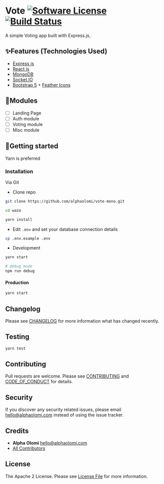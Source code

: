 # Vote [![Software License][ico-license]](LICENSE.md) [![Build Status][ico-travis]][link-travis]

A simple Voting app built with Express.js,

## ✨Features (Technologies Used)

- [Express js](/)
- [React js](/)
- [MongoDB](/)
- [Socket.IO](/)
- [Bootstrap 5](/) + [Feather Icons](/)

## 🧩Modules

- [ ] Landing Page
- [ ] Auth module
- [ ] Voting module
- [ ] Misc module

## 🚀Getting started

Yarn is preferred

### Installation

Via Git

- Clone repo

```bash
git clone https://github.com/alphaolomi/vote-mono.git

cd wazo

yarn install
```

- Edit `.env` and set your database connection details

```bash
cp .env.example .env
```

- Development

```bash
yarn start

# debug mode
npm run debug
```

#### Production

```bash
yarn start
```

## Changelog

Please see [CHANGELOG](CHANGELOG.md) for more information what has changed recently.

## Testing

```bash
yarn test
```

## Contributing

Pull requests are welcome. Please see [CONTRIBUTING](./.github/CONTRIBUTING.md) and [CODE_OF_CONDUCT](./.github/CODE_OF_CONDUCT.md) for details.

## Security

If you discover any security related issues, please email [hello@alphaolomi.com](mailto:hello@alphaolomi.com) instead of using the issue tracker.

## Credits

- **Alpha Olomi** [hello@alphaolomi.com](hello@alphaolomi.com)
- [All Contributors][link-contributors]

## License

The Apache 2 License. Please see [License File](LICENSE) for more information.

[ico-license]: https://img.shields.io/badge/license-Apache2-brightgreen.svg?style=flat-square
[ico-travis]: https://img.shields.io/travis/alphaolomi/wazo/master.svg?style=flat-square
[link-travis]: https://travis-ci.org/alphaolomi/vote-mono
[link-author]: https://github.com/alphaolomi
[link-contributors]: ../../contributors
